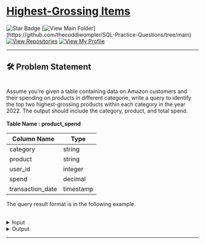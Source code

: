 # [Highest-Grossing Items](https://datalemur.com/questions/sql-highest-grossing)
![Star Badge](https://img.shields.io/static/v1?label=%F0%9F%8C%9F&message=If%20Useful&style=style=flat&color=BC4E99)
[![View Main Folder](https://img.shields.io/badge/View-Main_Folder-971901?)](https://github.com/thecoddiwompler/SQL-Practice-Questions/tree/main)
[![View Repositories](https://img.shields.io/badge/View-My_Repositories-blue?logo=GitHub)](https://github.com/thecoddiwompler?tab=repositories)
[![View My Profile](https://img.shields.io/badge/View-My_Profile-green?logo=GitHub)](https://github.com/thecoddiwompler)

---

## 🛠️ Problem Statement
<br/>
Assume you're given a table containing data on Amazon customers and their spending on products in different categorie, write a query to identify the top two highest-grossing products within each category in the year 2022. The output should include the category, product, and total spend.
<br/>
<br/>
  <b>Table Name : product_spend</b>

|  Column Name  |Type |
| ------------- | ------------- |
| category |	string |
| product |	string |
| user_id |	integer |
| spend |	decimal |
| transaction_date |	timestamp |

  
The query result format is in the following example. 
</br>
</br>
 <details>
<summary>
Input
</summary>
</br>

<b> Table Name: product_spend </b></br>

| category |	product |	user_id |	spend |	transaction_date |
| --------- | ------------- | ---------------- | -----| -------|
| appliance |	refrigerator |	165 |	246.00 |	12/26/2021 12:00:00 |
| appliance |	refrigerator |	123 |	299.99 |	03/02/2022 12:00:00 |
| appliance |	washing machine |	123 |	219.80 | 03/02/2022 12:00:00 |
| electronics |	vacuum |	178 |	152.00 |	04/05/2022 12:00:00 |
| electronics |	wireless headset |	156 |	249.90 |	07/08/2022 12:00:00 |
| electronics |	vacuum |	145 |	189.00 |	07/15/2022 12:00:00 |

</details>

<details>
<summary>
Output
</summary>
</br>

| category | product | total_spend |
| --- |----- |----|
| appliance |	refrigerator |	299.99 |
| appliance |	washing machine |	219.80 |
| electronics |	vacuum |	341.00 |
| electronics |	wireless headset |	249.90 |

</details>

---

